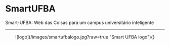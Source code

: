 # SmartUFBA
Smart-UFBA: Web das Coisas para um campus universitário inteligente

------
<center style="width=843px;">
![logo](/images/smartufbalogo.jpg?raw=true "Smart UFBA logo"){}
</center>
